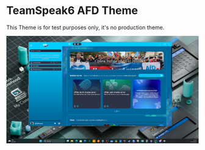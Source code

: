 # TeamSpeak6 AFD Theme

This Theme is for test purposes only, it's no production theme.

<img src="img.png">

